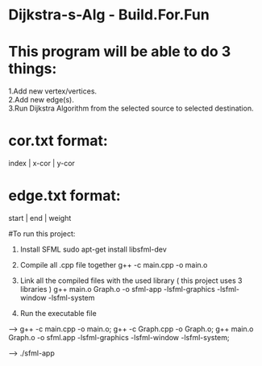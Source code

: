 # Dijkstra-s-Alg - Build.For.Fun


# This program will be able to do 3 things:
  1.Add new vertex/vertices.                                                                                                               
  2.Add new edge(s).                                                                                                                       
  3.Run Dijkstra Algorithm from the selected source to selected destination.

# cor.txt format:
index | x-cor | y-cor

# edge.txt format:
start | end | weight

#To run this project:
1. Install SFML
sudo apt-get install libsfml-dev

2. Compile all .cpp file together
g++ -c main.cpp -o main.o

3. Link all the compiled files with the used library ( this project uses 3 libraries )
g++ main.o Graph.o -o sfml-app -lsfml-graphics -lsfml-window -lsfml-system

4. Run the executable file

--> g++ -c main.cpp -o main.o; g++ -c Graph.cpp -o Graph.o; g++ main.o Graph.o -o sfml.app -lsfml-graphics -lsfml-window -lsfml-system;

--> ./sfml-app
